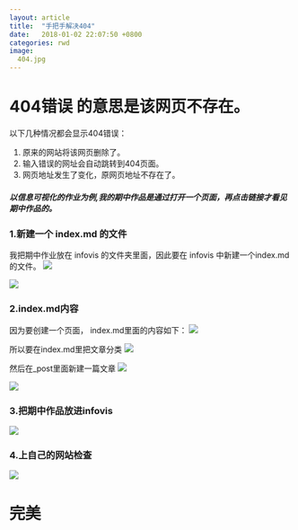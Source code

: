 ```yaml
---
layout: article
title:  "手把手解决404"
date:   2018-01-02 22:07:50 +0800
categories: rwd 
image:
  404.jpg
---
```


# 404错误 的意思是该网页不存在。
以下几种情况都会显示404错误：
1. 原来的网站将该网页删除了。
1. 输入错误的网址会自动跳转到404页面。
1. 网页地址发生了变化，原网页地址不存在了。



##### 以信息可视化的作业为例,我的期中作品是通过打开一个页面，再点击链接才看见期中作品的。

### 1.新建一个 index.md 的文件
我把期中作业放在 infovis 的文件夹里面，因此要在 infovis 中新建一个index.md的文件。
<img src="https://qiurulin.github.io/images/找文件夹.jpg">

<img src="https://qiurulin.github.io/images/创建index.jpg">

### 2.index.md内容
因为要创建一个页面，
index.md里面的内容如下：
<img src="https://qiurulin.github.io/images/index具体内容.jpg">

所以要在index.md里把文章分类
<img src="https://qiurulin.github.io/images/index内容.jpg">

然后在_post里面新建一篇文章
<img src="https://qiurulin.github.io/images/新建文章.jpg">

<img src="https://qiurulin.github.io/images/新建一篇文章.jpg">

### 3.把期中作品放进infovis
<img src="https://qiurulin.github.io/images/期中作品.jpg">

### 4.上自己的网站检查
<img src="https://qiurulin.github.io/images/完成.jpg">

# 完美

